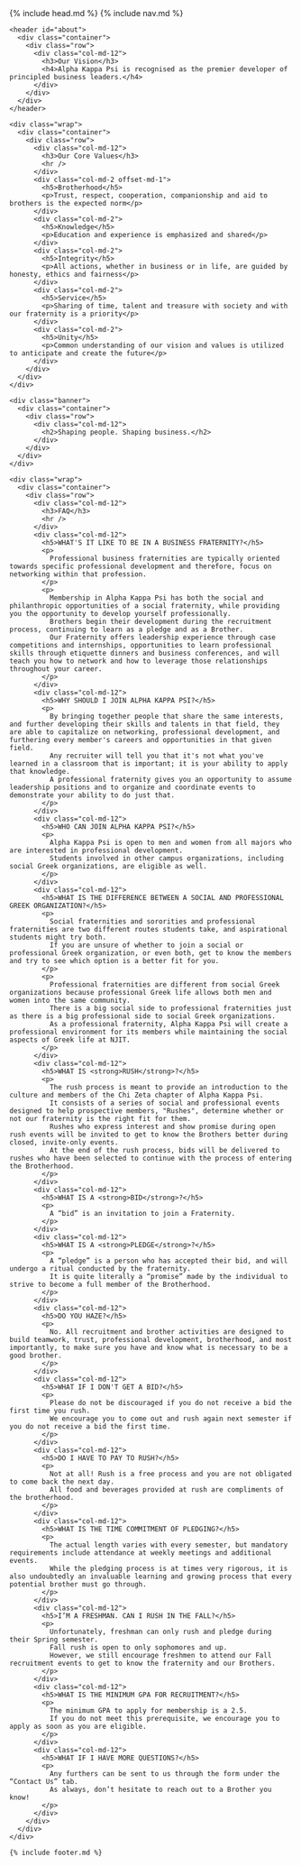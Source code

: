 <!DOCTYPE html>
<html>
  <head>
    {% include head.md %}
  </head>

  <body>
  	{% include nav.md %}

    <header id="about">
      <div class="container">
        <div class="row">
          <div class="col-md-12">
            <h3>Our Vision</h3>
            <h4>Alpha Kappa Psi is recognised as the premier developer of principled business leaders.</h4>
          </div>
        </div>
      </div>
    </header>

    <div class="wrap">
      <div class="container">
        <div class="row">
          <div class="col-md-12">
            <h3>Our Core Values</h3>
            <hr />
          </div>
          <div class="col-md-2 offset-md-1">
            <h5>Brotherhood</h5>
            <p>Trust, respect, cooperation, companionship and aid to brothers is the expected norm</p>
          </div>
          <div class="col-md-2">
            <h5>Knowledge</h5>
            <p>Education and experience is emphasized and shared</p>
          </div>
          <div class="col-md-2">
            <h5>Integrity</h5>
            <p>All actions, whether in business or in life, are guided by honesty, ethics and fairness</p>
          </div>
          <div class="col-md-2">
            <h5>Service</h5>
            <p>Sharing of time, talent and treasure with society and with our fraternity is a priority</p>
          </div>
          <div class="col-md-2">
            <h5>Unity</h5>
            <p>Common understanding of our vision and values is utilized to anticipate and create the future</p>
          </div>
        </div>
      </div>
    </div>

    <div class="banner">
      <div class="container">
        <div class="row">
          <div class="col-md-12">
            <h2>Shaping people. Shaping business.</h2>
          </div>
        </div>
      </div>
    </div>

    <div class="wrap">
      <div class="container">
        <div class="row">
          <div class="col-md-12">
            <h3>FAQ</h3>
            <hr />
          </div>
          <div class="col-md-12">
            <h5>WHAT'S IT LIKE TO BE IN A BUSINESS FRATERNITY?</h5>
            <p>
              Professional business fraternities are typically oriented towards specific professional development and therefore, focus on networking within that profession.
            </p>
            <p>
              Membership in Alpha Kappa Psi has both the social and philanthropic opportunities of a social fraternity, while providing you the opportunity to develop yourself professionally.
              Brothers begin their development during the recruitment process, continuing to learn as a pledge and as a Brother.
              Our Fraternity offers leadership experience through case competitions and internships, opportunities to learn professional skills through etiquette dinners and business conferences, and will teach you how to network and how to leverage those relationships throughout your career.
            </p>
          </div>
          <div class="col-md-12">
            <h5>WHY SHOULD I JOIN ALPHA KAPPA PSI?</h5>
            <p>
              By bringing together people that share the same interests, and further developing their skills and talents in that field, they are able to capitalize on networking, professional development, and furthering every member's careers and opportunities in that given field.
              Any recruiter will tell you that it's not what you've learned in a classroom that is important; it is your ability to apply that knowledge.
              A professional fraternity gives you an opportunity to assume leadership positions and to organize and coordinate events to demonstrate your ability to do just that.
            </p>
          </div>
          <div class="col-md-12">
            <h5>WHO CAN JOIN ALPHA KAPPA PSI?</h5>
            <p>
              Alpha Kappa Psi is open to men and women from all majors who are interested in professional development.
              Students involved in other campus organizations, including social Greek organizations, are eligible as well.
            </p>
          </div>
          <div class="col-md-12">
            <h5>WHAT IS THE DIFFERENCE BETWEEN A SOCIAL AND PROFESSIONAL GREEK ORGANIZATION?</h5>
            <p>
              Social fraternities and sororities and professional fraternities are two different routes students take, and aspirational students might try both.
              If you are unsure of whether to join a social or professional Greek organization, or even both, get to know the members and try to see which option is a better fit for you.
            </p>
            <p>
              Professional fraternities are different from social Greek organizations because professional Greek life allows both men and women into the same community.
              There is a big social side to professional fraternities just as there is a big professional side to social Greek organizations.
              As a professional fraternity, Alpha Kappa Psi will create a professional environment for its members while maintaining the social aspects of Greek life at NJIT.
            </p>
          </div>
          <div class="col-md-12">
            <h5>WHAT IS <strong>RUSH</strong>?</h5>
            <p>
              The rush process is meant to provide an introduction to the culture and members of the Chi Zeta chapter of Alpha Kappa Psi.
              It consists of a series of social and professional events designed to help prospective members, "Rushes", determine whether or not our fraternity is the right fit for them.
              Rushes who express interest and show promise during open rush events will be invited to get to know the Brothers better during closed, invite-only events.
              At the end of the rush process, bids will be delivered to rushes who have been selected to continue with the process of entering the Brotherhood.
            </p>
          </div>
          <div class="col-md-12">
            <h5>WHAT IS A <strong>BID</strong>?</h5>
            <p>
              A “bid” is an invitation to join a Fraternity.
            </p>
          </div>
          <div class="col-md-12">
            <h5>WHAT IS A <strong>PLEDGE</strong>?</h5>
            <p>
              A “pledge” is a person who has accepted their bid, and will undergo a ritual conducted by the fraternity.
              It is quite literally a “promise” made by the individual to strive to become a full member of the Brotherhood.
            </p>
          </div>
          <div class="col-md-12">
            <h5>DO YOU HAZE?</h5>
            <p>
              No. All recruitment and brother activities are designed to build teamwork, trust, professional development, brotherhood, and most importantly, to make sure you have and know what is necessary to be a good brother.
            </p>
          </div>
          <div class="col-md-12">
            <h5>WHAT IF I DON'T GET A BID?</h5>
            <p>
              Please do not be discouraged if you do not receive a bid the first time you rush.
              We encourage you to come out and rush again next semester if you do not receive a bid the first time.
            </p>
          </div>
          <div class="col-md-12">
            <h5>DO I HAVE TO PAY TO RUSH?</h5>
            <p>
              Not at all! Rush is a free process and you are not obligated to come back the next day.
              All food and beverages provided at rush are compliments of the brotherhood.
            </p>
          </div>
          <div class="col-md-12">
            <h5>WHAT IS THE TIME COMMITMENT OF PLEDGING?</h5>
            <p>
              The actual length varies with every semester, but mandatory requirements include attendance at weekly meetings and additional events.
              While the pledging process is at times very rigorous, it is also undoubtedly an invaluable learning and growing process that every potential brother must go through.
            </p>
          </div>
          <div class="col-md-12">
            <h5>I’M A FRESHMAN. CAN I RUSH IN THE FALL?</h5>
            <p>
              Unfortunately, freshman can only rush and pledge during their Spring semester.
              Fall rush is open to only sophomores and up.
              However, we still encourage freshmen to attend our Fall recruitment events to get to know the fraternity and our Brothers.
            </p>
          </div>
          <div class="col-md-12">
            <h5>WHAT IS THE MINIMUM GPA FOR RECRUITMENT?</h5>
            <p>
              The minimum GPA to apply for membership is a 2.5.
              If you do not meet this prerequisite, we encourage you to apply as soon as you are eligible.
            </p>
          </div>
          <div class="col-md-12">
            <h5>WHAT IF I HAVE MORE QUESTIONS?</h5>
            <p>
              Any furthers can be sent to us through the form under the “Contact Us” tab.
              As always, don’t hesitate to reach out to a Brother you know!
            </p>
          </div>
        </div>
      </div>
    </div>

    {% include footer.md %}
  </body>

</html>
